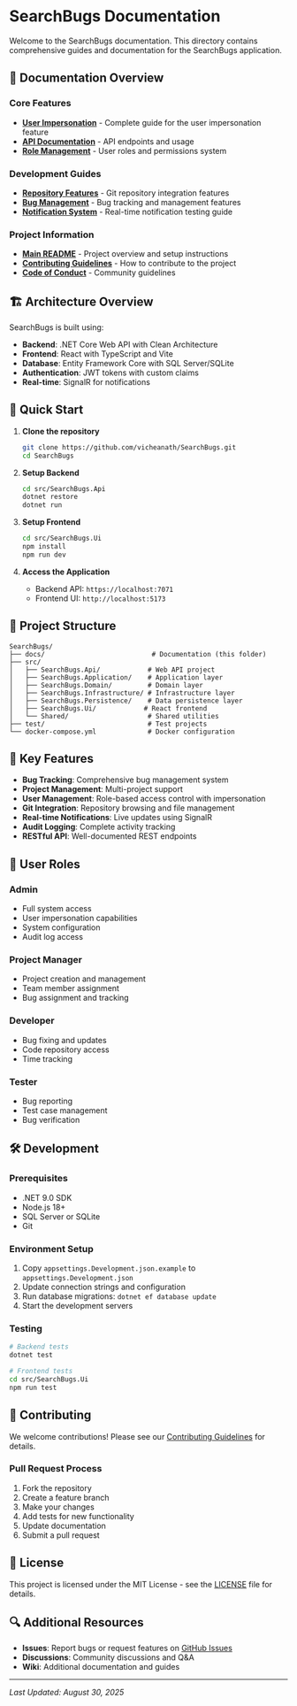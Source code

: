 # SearchBugs Documentation

Welcome to the SearchBugs documentation. This directory contains comprehensive guides and documentation for the SearchBugs application.

## 📖 Documentation Overview

### Core Features

- [**User Impersonation**](./IMPERSONATION.md) - Complete guide for the user impersonation feature
- [**API Documentation**](./Api.md) - API endpoints and usage
- [**Role Management**](./Role.md) - User roles and permissions system

### Development Guides

- [**Repository Features**](./REPOSITORY_FEATURE_IMPLEMENTATION.md) - Git repository integration features
- [**Bug Management**](./BUG_ADD_PAGE_FIX_SUMMARY.md) - Bug tracking and management features
- [**Notification System**](./NOTIFICATION_TESTING_GUIDE.md) - Real-time notification testing guide

### Project Information

- [**Main README**](../README.md) - Project overview and setup instructions
- [**Contributing Guidelines**](../CONTRIBUTING.md) - How to contribute to the project
- [**Code of Conduct**](../CODE_OF_CONDUCT.md) - Community guidelines

## 🏗️ Architecture Overview

SearchBugs is built using:

- **Backend**: .NET Core Web API with Clean Architecture
- **Frontend**: React with TypeScript and Vite
- **Database**: Entity Framework Core with SQL Server/SQLite
- **Authentication**: JWT tokens with custom claims
- **Real-time**: SignalR for notifications

## 🚀 Quick Start

1. **Clone the repository**

   ```bash
   git clone https://github.com/vicheanath/SearchBugs.git
   cd SearchBugs
   ```

2. **Setup Backend**

   ```bash
   cd src/SearchBugs.Api
   dotnet restore
   dotnet run
   ```

3. **Setup Frontend**

   ```bash
   cd src/SearchBugs.Ui
   npm install
   npm run dev
   ```

4. **Access the Application**
   - Backend API: `https://localhost:7071`
   - Frontend UI: `http://localhost:5173`

## 📁 Project Structure

```
SearchBugs/
├── docs/                           # Documentation (this folder)
├── src/
│   ├── SearchBugs.Api/            # Web API project
│   ├── SearchBugs.Application/    # Application layer
│   ├── SearchBugs.Domain/         # Domain layer
│   ├── SearchBugs.Infrastructure/ # Infrastructure layer
│   ├── SearchBugs.Persistence/    # Data persistence layer
│   ├── SearchBugs.Ui/            # React frontend
│   └── Shared/                    # Shared utilities
├── test/                          # Test projects
└── docker-compose.yml             # Docker configuration
```

## 🔧 Key Features

- **Bug Tracking**: Comprehensive bug management system
- **Project Management**: Multi-project support
- **User Management**: Role-based access control with impersonation
- **Git Integration**: Repository browsing and file management
- **Real-time Notifications**: Live updates using SignalR
- **Audit Logging**: Complete activity tracking
- **RESTful API**: Well-documented REST endpoints

## 📱 User Roles

### Admin

- Full system access
- User impersonation capabilities
- System configuration
- Audit log access

### Project Manager

- Project creation and management
- Team member assignment
- Bug assignment and tracking

### Developer

- Bug fixing and updates
- Code repository access
- Time tracking

### Tester

- Bug reporting
- Test case management
- Bug verification

## 🛠️ Development

### Prerequisites

- .NET 9.0 SDK
- Node.js 18+
- SQL Server or SQLite
- Git

### Environment Setup

1. Copy `appsettings.Development.json.example` to `appsettings.Development.json`
2. Update connection strings and configuration
3. Run database migrations: `dotnet ef database update`
4. Start the development servers

### Testing

```bash
# Backend tests
dotnet test

# Frontend tests
cd src/SearchBugs.Ui
npm run test
```

## 🤝 Contributing

We welcome contributions! Please see our [Contributing Guidelines](../CONTRIBUTING.md) for details.

### Pull Request Process

1. Fork the repository
2. Create a feature branch
3. Make your changes
4. Add tests for new functionality
5. Update documentation
6. Submit a pull request

## 📄 License

This project is licensed under the MIT License - see the [LICENSE](../LICENSE) file for details.

## 🔍 Additional Resources

- **Issues**: Report bugs or request features on [GitHub Issues](https://github.com/vicheanath/SearchBugs/issues)
- **Discussions**: Community discussions and Q&A
- **Wiki**: Additional documentation and guides

---

_Last Updated: August 30, 2025_
